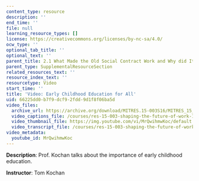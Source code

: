 ```yaml
---
content_type: resource
description: ''
end_time: ''
file: null
learning_resource_types: []
license: https://creativecommons.org/licenses/by-nc-sa/4.0/
ocw_type: ''
optional_tab_title: ''
optional_text: ''
parent_title: 2.1 What Made the Old Social Contract Work and Why did It Break Down?
parent_type: SupplementalResourceSection
related_resources_text: ''
resource_index_text: ''
resourcetype: Video
start_time: ''
title: 'Video: Early Childhood Education for All'
uid: 66225dd0-b7f9-dcf9-2fdd-9d1f8f06ba5d
video_files:
  archive_url: https://archive.org/download/MITRES.15-003S16/MITRES_15_003S16_2-1-4_360p.mp4
  video_captions_file: /courses/res-15-003-shaping-the-future-of-work-15-662x-spring-2016/ef7d7d24282b50858daccc2c2b1ad384_MrQwihmwKoc.vtt
  video_thumbnail_file: https://img.youtube.com/vi/MrQwihmwKoc/default.jpg
  video_transcript_file: /courses/res-15-003-shaping-the-future-of-work-15-662x-spring-2016/74eb8aea30d24a8f377b40d22dd25959_MrQwihmwKoc.pdf
video_metadata:
  youtube_id: MrQwihmwKoc
---
```


**Description**: Prof. Kochan talks about the importance of early childhood education.

**Instructor**: Tom Kochan

